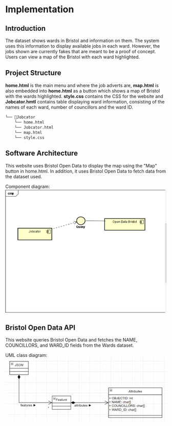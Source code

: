 # Implementation

## Introduction
The dataset shows wards in Bristol and information on them. The system uses this information to display available jobs in each ward. However, the jobs shown are currently fakes that are meant to be a proof of concept. Users can view a map of the Bristol with each ward highlighted.

## Project Structure
**home.html** is the main menu and where the job adverts are, **map.html** is also embedded into **home.html** as a button which shows a map of Bristol with the wards highlighted. **style.css** contains the CSS for the website and **Jobcator.hmtl** contains table displaying ward information, consisting of the names of each ward, number of councillors and the ward ID.
```
└── 📁Jobcator
    └── home.html
    └── Jobcator.html
    └── map.html
    └── style.css
```

## Software Architecture

This website uses Bristol Open Data to display the map using the "Map" button in home.html. In addition, it uses Bristol Open Data to fetch data from the dataset used.

Component diagram:
![Insert your component Diagram here](images/Component_Diagram_Jobcator_App.png)

## Bristol Open Data API

This website queries Bristol Open Data and fetches the NAME, COUNCILLORS, and WARD_ID fields from the Wards dataset.

UML class diagram:
![UML Class diagrams representing JSON query results](images/class_diagram.png)
